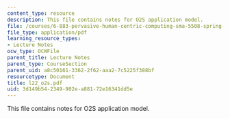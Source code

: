 ```yaml
---
content_type: resource
description: This file contains notes for O2S application model.
file: /courses/6-883-pervasive-human-centric-computing-sma-5508-spring-2006/3d149b542349902ea88172e16341dd5e_l22_o2s.pdf
file_type: application/pdf
learning_resource_types:
- Lecture Notes
ocw_type: OCWFile
parent_title: Lecture Notes
parent_type: CourseSection
parent_uid: a8c50161-3362-2f62-aaa2-7c5225f388bf
resourcetype: Document
title: l22_o2s.pdf
uid: 3d149b54-2349-902e-a881-72e16341dd5e
---
```

This file contains notes for O2S application model.

